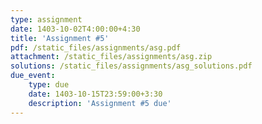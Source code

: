 ```yaml
---
type: assignment
date: 1403-10-02T4:00:00+4:30
title: 'Assignment #5'
pdf: /static_files/assignments/asg.pdf
attachment: /static_files/assignments/asg.zip
solutions: /static_files/assignments/asg_solutions.pdf
due_event: 
    type: due
    date: 1403-10-15T23:59:00+3:30
    description: 'Assignment #5 due'
---
```

